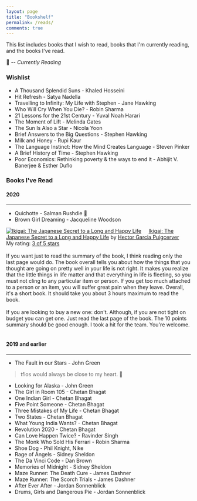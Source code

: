 ```yaml
---
layout: page
title: "Bookshelf"
permalink: /reads/
comments: true
---
```

This list includes books that I wish to read, books that I'm currently reading, and the books I've read.

:green_book: -- <i>Currently Reading</i>

### Wishlist
* A Thousand Splendid Suns - Khaled Hosseini
* Hit Refresh - Satya Nadella
* Travelling to Infinity: My Life with Stephen - Jane Hawking
* Who Will Cry When You Die? - Robin Sharma
* 21 Lessons for the 21st Century - Yuval Noah Harari
* The Moment of Lift - Melinda Gates
* The Sun Is Also a Star - Nicola Yoon
* Brief Answers to the Big Questions - Stephen Hawking
* Milk and Honey - Rupi Kaur
* The Language Instinct: How the Mind Creates Language - Steven Pinker
* A Brief History of Time - Stephen Hawking
* Poor Economics: Rethinking poverty & the ways to end it - Abhijit V. Banerjee & Esther Duflo

### Books I've Read
#### 2020
---
* Quichotte - Salman Rushdie :green_book:
* Brown Girl Dreaming - Jacqueline Woodson

<a href="https://www.goodreads.com/book/show/35610900-ikigai" style="float: left; padding-right: 20px"><img border="0" alt="Ikigai: The Japanese Secret to a Long and Happy Life" src="https://i.gr-assets.com/images/S/compressed.photo.goodreads.com/books/1505842395l/35610900._SX98_.jpg" /></a><a href="https://www.goodreads.com/book/show/35610900-ikigai">Ikigai: The Japanese Secret to a Long and Happy Life</a> by <a href="https://www.goodreads.com/author/show/7033810.Hector_Garcia_Puigcerver">Hector Garcia Puigcerver</a><br/>
My rating: <a href="https://www.goodreads.com/review/show/3251973336">3 of 5 stars</a><br/>
<a href="https://www.goodreads.com/book/show/36073585.Ikigai_The_Japanese_secret_to_a_long_and_happy_life" title="Ikigai The Japanese secret to a long and happy life by Hector Garcia Puigcerver" rel="nofollow">
</a><br>If you want just to read the summary of the book, I think reading only the last page would do. The book overall tells you about how the things that you thought are going on pretty well in your life is not right. It makes you realize that the little things in life matter and that everything in life is fleeting, so you must not cling to any particular item or person. If you get too much attached to a person or an item, you will suffer great pain when they leave. Overall, it's a short book. It should take you about 3 hours maximum to read the book. <br><br>If you are looking to buy a new one: don't. Although, if you are not tight on budget you can get one. Just read the last page of the book. The 10 points summary should be good enough. I took a hit for the team. You're welcome.
<br/><br/>

#### 2019 and earlier
---
* The Fault in our Stars - John Green
> tfios would always be close to my heart. 💜

* Looking for Alaska - John Green
* The Girl in Room 105 - Chetan Bhagat
* One Indian Girl - Chetan Bhagat
* Five Point Someone - Chetan Bhagat
* Three Mistakes of My Life - Chetan Bhagat
* Two States - Chetan Bhagat
* What Young India Wants? - Chetan Bhagat
* Revolution 2020 - Chetan Bhagat
* Can Love Happen Twice? - Ravinder Singh
* The Monk Who Sold His Ferrari - Robin Sharma
* Shoe Dog - Phil Knight, Nike
* Rage of Angels - Sidney Sheldon
* The Da Vinci Code - Dan Brown
* Memories of Midnight - Sidney Sheldon
* Maze Runner: The Death Cure - James Dashner
* Maze Runner: The Scorch Trials - James Dashner
* After Ever After - Jordan Sonnenblick
* Drums, Girls and Dangerous Pie - Jordan Sonnenblick
